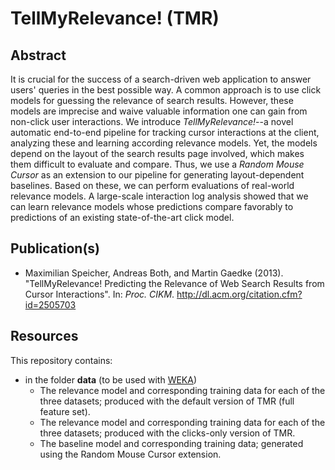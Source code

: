 TellMyRelevance! (TMR)
======================

## Abstract

It is crucial for the success of a search-driven web application to answer users' queries in the best possible way. A common approach is to use click models for guessing the relevance of search results. However, these models are imprecise and waive valuable information one can gain from non-click user interactions. We introduce *TellMyRelevance!*--a novel automatic end-to-end pipeline for tracking cursor interactions at the client, analyzing these and learning according relevance models. Yet, the models depend on the layout of the search results page involved, which makes them difficult to evaluate and compare. Thus, we use a *Random Mouse Cursor* as an extension to our pipeline for generating layout-dependent baselines. Based on these, we can perform evaluations of real-world relevance models. A large-scale interaction log analysis showed that we can learn relevance models whose predictions compare favorably to predictions of an existing state-of-the-art click model.

## Publication(s)

- Maximilian Speicher, Andreas Both, and Martin Gaedke (2013). "TellMyRelevance! Predicting the Relevance of Web Search Results from Cursor Interactions". In: *Proc. CIKM*. http://dl.acm.org/citation.cfm?id=2505703

## Resources

This repository contains:

- in the folder **data** (to be used with [WEKA](http://www.cs.waikato.ac.nz/ml/weka/))
  - The relevance model and corresponding training data for each of the three datasets; produced with the default version of TMR (full feature set).
  - The relevance model and corresponding training data for each of the three datasets; produced with the clicks-only version of TMR.
  - The baseline model and corresponding training data; generated using the Random Mouse Cursor extension.
